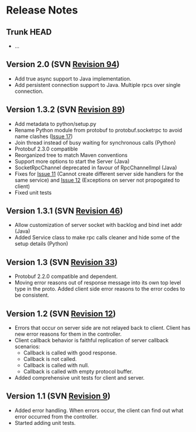 

# Release Notes #

## Trunk HEAD ##

  * ...

## Version 2.0 (SVN [Revision 94](https://code.google.com/p/protobuf-socket-rpc/source/detail?r=94)) ##

  * Add true async support to Java implementation.
  * Add persistent connection support to Java. Multiple rpcs over single connection.

## Version 1.3.2 (SVN [Revision 89](https://code.google.com/p/protobuf-socket-rpc/source/detail?r=89)) ##

  * Add metadata to python/setup.py
  * Rename Python module from protobuf to protobuf.socketrpc to avoid name clashes ([Issue 17](https://code.google.com/p/protobuf-socket-rpc/issues/detail?id=17))
  * Join thread instead of busy waiting for synchronous calls (Python)
  * Protobuf 2.3.0 compatible
  * Reorganized tree to match Maven conventions
  * Support more options to start the Server (Java)
  * SocketRpcChannel deprecated in favour of RpcChannelImpl (Java)
  * Fixes for [Issue 11](https://code.google.com/p/protobuf-socket-rpc/issues/detail?id=11) (Cannot create different server side handlers for the same service) and [Issue 12](https://code.google.com/p/protobuf-socket-rpc/issues/detail?id=12) (Exceptions on server not propogated to client)
  * Fixed unit tests

## Version 1.3.1 (SVN [Revision 46](https://code.google.com/p/protobuf-socket-rpc/source/detail?r=46)) ##

  * Allow customization of server socket with backlog and bind inet addr (Java)
  * Added Service class to make rpc calls cleaner and hide some of the setup details (Python)

## Version 1.3 (SVN [Revision 33](https://code.google.com/p/protobuf-socket-rpc/source/detail?r=33)) ##

  * Protobuf 2.2.0 compatible and dependent.
  * Moving error reasons out of response message into its own top level type in the proto. Added client side error reasons to the error codes to be consistent.

## Version 1.2 (SVN [Revision 12](https://code.google.com/p/protobuf-socket-rpc/source/detail?r=12)) ##

  * Errors that occur on server side are not relayed back to client. Client has new error reasons for them in the controller.
  * Client callback behavior is faithful replication of server callback scenarios:
    * Callback is called with good response.
    * Callback is not called.
    * Callback is called with null.
    * Callback is called with empty protocol buffer.
  * Added comprehensive unit tests for client and server.

## Version 1.1 (SVN [Revision 9](https://code.google.com/p/protobuf-socket-rpc/source/detail?r=9)) ##

  * Added error handling. When errors occur, the client can find out what error occurred from the controller.
  * Started adding unit tests.